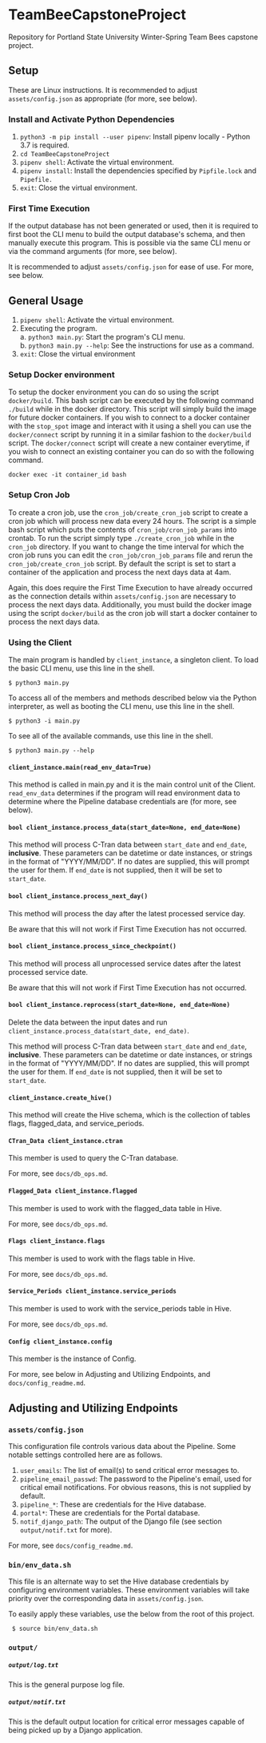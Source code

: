 # TeamBeeCapstoneProject

Repository for Portland State University Winter-Spring Team Bees capstone project.

## Setup

These are Linux instructions. It is recommended to adjust `assets/config.json`
as appropriate (for more, see below).

### Install and Activate Python Dependencies

1) `python3 -m pip install --user pipenv`: Install pipenv locally - Python 3.7 is required.
2) `cd TeamBeeCapstoneProject`
3) `pipenv shell`: Activate the virtual environment.
4) `pipenv install`: Install the dependencies specified by `Pipfile.lock` and `Pipefile.`
5) `exit`: Close the virtual environment.

### First Time Execution

If the output database has not been generated or used, then it is required to
first boot the CLI menu to build the output database's schema, and then
manually execute this program. This is possible via the same CLI menu or via
the command arguments (for more, see below).  

It is recommended to adjust `assets/config.json` for ease of use. For more, see
below.

## General Usage

1) `pipenv shell`: Activate the virtual environment.
2) Executing the program.  
  a. `python3 main.py`: Start the program's CLI menu.  
  b. `python3 main.py --help`: See the instructions for use as a command.  
3) `exit`: Close the virtual environment

### Setup Docker environment

To setup the docker environment you can do so using the script ```docker/build```. This bash script can be executed by the following command ```./build``` while in the docker directory. This script will simply build the image for future docker containers. If you wish to connect to a docker container with the ```stop_spot``` image and interact with it using a shell you can use the ```docker/connect``` script by running it in a similar fashion to the ```docker/build``` script. The ```docker/connect``` script will create a new container everytime, if you wish to connect an existing container you can do so with the following command.

```docker exec -it container_id bash```


### Setup Cron Job

To create a cron job, use the ```cron_job/create_cron_job``` script to create a cron job which will process new data every 24 hours. The script is a simple bash script which puts the contents of ```cron_job/cron_job_params``` into crontab. To run the script simply type ```./create_cron_job``` while in the ```cron_job``` directory. If you want to change the time interval for which the cron job runs you can edit the ```cron_job/cron_job_params``` file and rerun the ```cron_job/create_cron_job``` script. By default the script is set to start a container of the application and process the next days data at 4am.

Again, this does require the First Time Execution to have already occurred as the connection details within ```assets/config.json``` are necessary to process the next days data. Additionally, you must build the docker image using the script ```docker/build``` as the cron job will start a docker container to process the next days data.  

### Using the Client

The main program is handled by `client_instance`, a singleton client. To load
the basic CLI menu, use this line in the shell.

    $ python3 main.py

To access all of the members and methods described below via the Python
interpreter, as well as booting the CLI menu, use this line in the shell.

    $ python3 -i main.py

To see all of the available commands, use this line in the shell.

    $ python3 main.py --help

#### `client_instance.main(read_env_data=True)`

This method is called in main.py and it is the main control unit of the Client.
`read_env_data` determines if the program will read environment data to
determine where the Pipeline database credentials are (for more, see below).

#### `bool client_instance.process_data(start_date=None, end_date=None)`

This method will process C-Tran data between `start_date` and `end_date`,
**inclusive**. These parameters can be datetime or date instances, or strings
in the format of "YYYY/MM/DD". If no dates are supplied, this will prompt the
user for them. If `end_date` is not supplied, then it will be set to
`start_date`.

#### `bool client_instance.process_next_day()`

This method will process the day after the latest processed service day.  

Be aware that this will not work if First Time Execution has not occurred.

#### `bool client_instance.process_since_checkpoint()`

This method will process all unprocessed service dates after the latest
processed service date.  

Be aware that this will not work if First Time Execution has not occurred.

#### `bool client_instance.reprocess(start_date=None, end_date=None)`

Delete the data between the input dates and run
`client_instance.process_data(start_date, end_date)`.  

This method will process C-Tran data between `start_date` and `end_date`,
**inclusive**. These parameters can be datetime or date instances, or strings
in the format of "YYYY/MM/DD". If no dates are supplied, this will prompt the
user for them. If `end_date` is not supplied, then it will be set to
`start_date`.

#### `client_instance.create_hive()`

This method will create the Hive schema, which is the collection of tables
flags, flagged_data, and service_periods.

#### `CTran_Data client_instance.ctran`

This member is used to query the C-Tran database.  

For more, see `docs/db_ops.md`.

#### `Flagged_Data client_instance.flagged`

This member is used to work with the flagged_data table in Hive.  

For more, see `docs/db_ops.md`.

#### `Flags client_instance.flags`

This member is used to work with the flags table in Hive.  

For more, see `docs/db_ops.md`.

#### `Service_Periods client_instance.service_periods`

This member is used to work with the service_periods table in Hive.  

For more, see `docs/db_ops.md`.

#### `Config client_instance.config`

This member is the instance of Config.  

For more, see below in Adjusting and Utilizing Endpoints, and
`docs/config_readme.md`.

## Adjusting and Utilizing Endpoints

### `assets/config.json`

This configuration file controls various data about the Pipeline. Some notable
settings controlled here are as follows.

1) `user_emails`: The list of email(s) to send critical error messages to.
2) `pipeline_email_passwd`: The password to the Pipeline's email, used for
critical email notifications. For obvious reasons, this is not supplied by default.
3) `pipeline_*`: These are credentials for the Hive database.
4) `portal*`: These are credentials for the Portal database.
5) `notif_django_path`: The output of the Django file (see section
`output/notif.txt` for more).

For more, see `docs/config_readme.md`.

### `bin/env_data.sh`

This file is an alternate way to set the Hive database credentials by
configuring environment variables. These environment variables will take
priority over the corresponding data in `assets/config.json`.

To easily apply these variables, use the below from the root of this project.

     $ source bin/env_data.sh

### `output/`

##### `output/log.txt`

This is the general purpose log file.

##### `output/notif.txt`

This is the default output location for critical error messages capable of
being picked up by a Django application.
